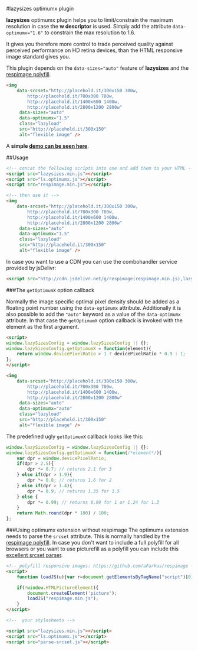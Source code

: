 #lazysizes optimumx plugin

**lazysizes** optimumx plugin helps you to limit/constrain the maximum resolution in case the **w descriptor** is used. Simply add the attribute ``data-optimumx="1.6"`` to constrain the max resolution to 1.6.

It gives you therefore more control to trade perceived quality against perceived performance on HD retina devices, than the HTML responsive image standard gives you.

This plugin depends on the ``data-sizes="auto"`` feature of **lazysizes** and the [respimage polyfill](https://github.com/aFarkas/respimage).

```html
<img
    data-srcset="http://placehold.it/300x150 300w,
    	http://placehold.it/700x300 700w,
    	http://placehold.it/1400x600 1400w,
    	http://placehold.it/2800x1200 2800w"
     data-sizes="auto"
     data-optimumx="1.5"
     class="lazyload"
     src="http://placehold.it/300x150"
     alt="flexible image" />
```

A **simple [demo can be seen here](http://afarkas.github.io/lazysizes/optimumx/)**. 

##Usage

```html
<!-- concat the following scripts into one and add them to your HTML -->
<script src="lazysizes.min.js"></script>
<script src="ls.optimumx.js"></script>
<script src="respimage.min.js"></script>

<!-- then use it -->
<img
    data-srcset="http://placehold.it/300x150 300w,
    	http://placehold.it/700x300 700w,
    	http://placehold.it/1400x600 1400w,
    	http://placehold.it/2800x1200 2800w"
     data-sizes="auto"
     data-optimumx="1.5"
     class="lazyload"
     src="http://placehold.it/300x150"
     alt="flexible image" />
```

In case you want to use a CDN you can use the combohandler service provided by jsDelivr:

```html
<script src="http://cdn.jsdelivr.net/g/respimage(respimage.min.js),lazysizes(lazysizes.min.js+plugins/optimumx/ls.optimumx.min.js)" async=""></script>
```

###The ``getOptimumX`` option callback

Normally the image specific optimal pixel density should be added as a floating point number using the ``data-optimumx`` attribute. Additionally it is also possible to add the ``"auto"`` keyword as a value of the ``data-optimumx`` attribute. In that case the ``getOptimumX`` option callback is invoked with the element as the first argument.

```html
<script>
window.lazySizesConfig = window.lazySizesConfig || {};
window.lazySizesConfig.getOptimumX = function(element){
    return window.devicePixelRatio > 1 ? devicePixelRatio * 0.9 : 1;
};
</script>

<img
    data-srcset="http://placehold.it/300x150 300w,
    	http://placehold.it/700x300 700w,
    	http://placehold.it/1400x600 1400w,
    	http://placehold.it/2800x1200 2800w"
     data-sizes="auto"
     data-optimumx="auto"
     class="lazyload"
     src="http://placehold.it/300x150"
     alt="flexible image" />
```

The predefined ugly ``getOptimumX`` callback looks like this:

```js
window.lazySizesConfig = window.lazySizesConfig || {};
window.lazySizesConfig.getOptimumX = function(/*element*/){
    var dpr = window.devicePixelRatio;
    if(dpr > 2.5){
        dpr *= 0.7; // returns 2.1 for 3
    } else if(dpr > 1.9){
        dpr *= 0.8; // returns 1.6 for 2
    } else if(dpr > 1.4){
        dpr *= 0.9; // returns 1.35 for 1.5
    } else {
        dpr *= 0.99; // returns 0.99 for 1 or 1.24 for 1.3
    }
    return Math.round(dpr * 100) / 100;
};
```

###Using optimumx extension without respimage
The optimumx extension needs to parse the ``srcset`` attribute. This is normally handled by the [respimage polyfill](https://github.com/aFarkas/respimage). In case you don't want to include a full polyfill for all browsers or you want to use picturefill as a polyfill you can include this [excellent srcset parser](https://github.com/baloneysandwiches/parse-srcset).

```html
<!-- polyfill responsive images: https://github.com/aFarkas/respimage -->
<script>
    function loadJS(u){var r=document.getElementsByTagName("script")[0],s=document.createElement("script");s.src=u;r.parentNode.insertBefore(s,r);}

    if(!window.HTMLPictureElement){
        document.createElement('picture');
        loadJS("respimage.min.js");
    }
</script>

<!--  your stylesheets -->

<script src="lazysizes.min.js"></script>
<script src="ls.optimumx.js"></script>
<script src="parse-srcset.js"></script>
```
